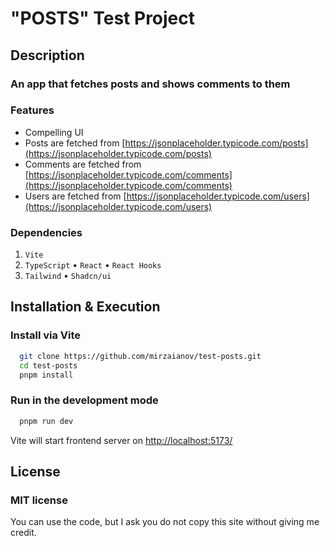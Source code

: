 <!-- ![MasterHead](./head.png) -->

# "POSTS" Test Project

## Description

### An app that fetches posts and shows comments to them

### Features

- Compelling UI
- Posts are fetched from [https://jsonplaceholder.typicode.com/posts](https://jsonplaceholder.typicode.com/posts)
- Comments are fetched from [https://jsonplaceholder.typicode.com/comments](https://jsonplaceholder.typicode.com/comments)
- Users are fetched from [https://jsonplaceholder.typicode.com/users](https://jsonplaceholder.typicode.com/users)

### Dependencies

1. `Vite`
2. `TypeScript` • `React` • `React Hooks`
3. `Tailwind` • `Shadcn/ui`

## Installation & Execution

### Install via Vite

```bash
  git clone https://github.com/mirzaianov/test-posts.git
  cd test-posts
  pnpm install
```

### Run in the development mode

```bash
  pnpm run dev
```

Vite will start frontend server on [http://localhost:5173/](http://localhost:5173/)

## License

### MIT license

You can use the code, but I ask you do not copy this site without giving me credit.

